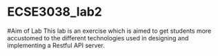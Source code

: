 # ECSE3038_lab2
#Aim of Lab
This lab is an exercise which is aimed to get students more accustomed to the different technologies used in designing and implementing a Restful API server.
